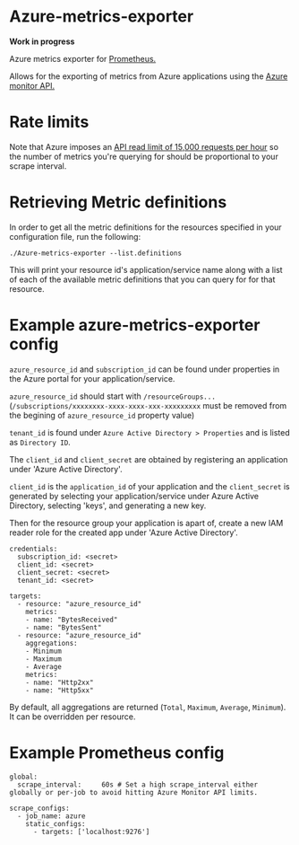 # Azure-metrics-exporter

**Work in progress**

Azure metrics exporter for [Prometheus.](https://prometheus.io)

Allows for the exporting of metrics from Azure applications using the [Azure monitor API.](https://docs.microsoft.com/en-us/azure/monitoring-and-diagnostics/monitoring-rest-api-walkthrough)

# Rate limits

Note that Azure imposes an [API read limit of 15,000 requests per hour](https://docs.microsoft.com/en-us/azure/azure-resource-manager/resource-manager-request-limits) so the number of metrics you're querying for should be proportional to your scrape interval.

# Retrieving Metric definitions

In order to get all the metric definitions for the resources specified in your configuration file, run the following:

`./Azure-metrics-exporter --list.definitions`

This will print your resource id's application/service name along with a list of each of the available metric definitions that you can query for for that resource.

# Example azure-metrics-exporter config

`azure_resource_id` and `subscription_id` can be found under properties in the Azure portal for your application/service.

`azure_resource_id`  should start with `/resourceGroups...` (`/subscriptions/xxxxxxxx-xxxx-xxxx-xxx-xxxxxxxxx` must be removed from the begining of `azure_resource_id` property value)

`tenant_id` is found under `Azure Active Directory > Properties` and is listed as `Directory ID`.

The `client_id` and `client_secret` are obtained by registering an application under 'Azure Active Directory'.

`client_id` is the `application_id` of your application and the `client_secret` is generated by selecting your application/service under Azure Active Directory, selecting 'keys', and generating a new key.

Then for the resource group your application is apart of, create a new IAM reader role for the created app under 'Azure Active Directory'.

```
credentials:
  subscription_id: <secret>
  client_id: <secret>
  client_secret: <secret>
  tenant_id: <secret>

targets:
  - resource: "azure_resource_id"
    metrics:
    - name: "BytesReceived"
    - name: "BytesSent"
  - resource: "azure_resource_id"
    aggregations:
    - Minimum
    - Maximum
    - Average
    metrics:
    - name: "Http2xx"
    - name: "Http5xx"
```

By default, all aggregations are returned (`Total`, `Maximum`, `Average`, `Minimum`). It can be overridden per resource.

# Example Prometheus config

```
global:
  scrape_interval:     60s # Set a high scrape_interval either globally or per-job to avoid hitting Azure Monitor API limits.

scrape_configs:
  - job_name: azure
    static_configs:
      - targets: ['localhost:9276']
```
